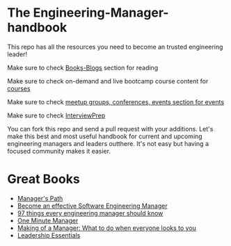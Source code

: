 # The Engineering-Manager-handbook

This repo has all the resources you need to become an trusted engineering leader!

Make sure to check [Books-Blogs](https://github.com/snehac-miner/engineering-management-handbook/blob/main/Books-Blogs.md) section for reading

Make sure to check on-demand and live bootcamp course content for [courses](https://github.com/snehac-miner/engineering-management-handbook/blob/main/Courses-Bootcamps.md) 

Make sure to check [meetup groups, conferences, events section for events](https://github.com/snehac-miner/engineering-management-handbook/blob/main/Groups-Communities-Events.md)

Make sure to check [InterviewPrep]()

You can fork this repo and send a pull request with your additions. Let's make this best and most useful handbook for current and upcoming engineering managers and leaders outthere. It's not easy but having a focused community makes it easier.

# Great Books


-  [Manager's Path](https://www.oreilly.com/library/view/the-managers-path/9781491973882/)
-  [Become an effective Software Engineering Manager](https://learning.oreilly.com/library/view/become-an-effective/9781680507867/)
-  [97 things every engineering manager should know](https://learning.oreilly.com/library/view/97-things-every/9781492050896/)
-  [One Minute Manager](https://www.amazon.com/New-One-Minute-Manager/dp/0008128049/ref=asc_df_0008128049/?tag=hyprod-20&linkCode=df0&hvadid=241920322233&hvpos=&hvnetw=g&hvrand=5809114163817140692&hvpone=&hvptwo=&hvqmt=&hvdev=c&hvdvcmdl=&hvlocint=&hvlocphy=9032185&hvtargid=pla-465421882029&psc=1&mcid=97f6542c95823b3880fcd56c8f4ddfab&gclid=Cj0KCQiAw6yuBhDrARIsACf94RUDHkQdlvbt1tXBCxn-_8RxO9Fbhb19bPg3_60DjgDuCu9ANmVmM8waAkUXEALw_wcB)
-  [Making of a Manager: What to do when everyone looks to you](https://www.amazon.com/The-Making-of-Manager-audiobook/dp/B07NGSZGFG/ref=sr_1_1?hvadid=534608070444&hvdev=c&hvlocphy=9032185&hvnetw=g&hvqmt=e&hvrand=2926364920894016520&hvtargid=kwd-881657103273&hydadcr=3436_9960954&keywords=making+of+a+manager+julie+zhuo&qid=1707867126&sr=8-1)
-  [Leadership Essentials](https://learning.oreilly.com/live-events/new-engineering-manager-bootcamp/0636920089320/0790145074639/)



